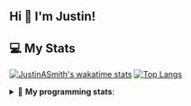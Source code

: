 ## Hi 👋 I'm Justin!

## 💻 My Stats

[![JustinASmith's wakatime stats](https://github-readme-stats.vercel.app/api/wakatime?username=JustinASmith)](https://github.com/JustinASmith/JustinASmith)
[![Top Langs](https://github-readme-stats.vercel.app/api/top-langs/?username=JustinASmith&layout=compact)](https://github.com/JustinASmith/JustinASmith)

<details> 
 <summary>🤖 <b>My programming stats</b>: </summary>
<br>
  
<!--START_SECTION:waka-->
**I'm an Early 🐤** 

```text
🌞 Morning    65 commits     ██████░░░░░░░░░░░░░░░░░░░   25.69% 
🌆 Daytime    96 commits     █████████░░░░░░░░░░░░░░░░   37.94% 
🌃 Evening    79 commits     ███████░░░░░░░░░░░░░░░░░░   31.23% 
🌙 Night      13 commits     █░░░░░░░░░░░░░░░░░░░░░░░░   5.14%

```
📅 **I'm Most Productive on Sunday** 

```text
Monday       31 commits     ███░░░░░░░░░░░░░░░░░░░░░░   12.25% 
Tuesday      38 commits     ███░░░░░░░░░░░░░░░░░░░░░░   15.02% 
Wednesday    6 commits      ░░░░░░░░░░░░░░░░░░░░░░░░░   2.37% 
Thursday     56 commits     █████░░░░░░░░░░░░░░░░░░░░   22.13% 
Friday       22 commits     ██░░░░░░░░░░░░░░░░░░░░░░░   8.7% 
Saturday     25 commits     ██░░░░░░░░░░░░░░░░░░░░░░░   9.88% 
Sunday       75 commits     ███████░░░░░░░░░░░░░░░░░░   29.64%

```


📊 **This Week I Spent My Time On** 

```text
💬 Programming Languages: 
HTML                     4 hrs 28 mins       ████████░░░░░░░░░░░░░░░░░   34.0% 
Java                     3 hrs 8 mins        ██████░░░░░░░░░░░░░░░░░░░   23.87% 
Dart                     2 hrs 40 mins       █████░░░░░░░░░░░░░░░░░░░░   20.28% 
JavaScript               1 hr 24 mins        ██░░░░░░░░░░░░░░░░░░░░░░░   10.69% 
SQL                      1 hr 17 mins        ██░░░░░░░░░░░░░░░░░░░░░░░   9.77%

```

**I Mostly Code in JavaScript** 

```text
JavaScript               5 repos             █████████░░░░░░░░░░░░░░░░   35.71% 
Java                     3 repos             █████░░░░░░░░░░░░░░░░░░░░   21.43% 
C++                      2 repos             ███░░░░░░░░░░░░░░░░░░░░░░   14.29% 
C                        2 repos             ███░░░░░░░░░░░░░░░░░░░░░░   14.29% 
CSS                      1 repo              █░░░░░░░░░░░░░░░░░░░░░░░░   7.14%

```



<!--END_SECTION:waka-->
<details> 
